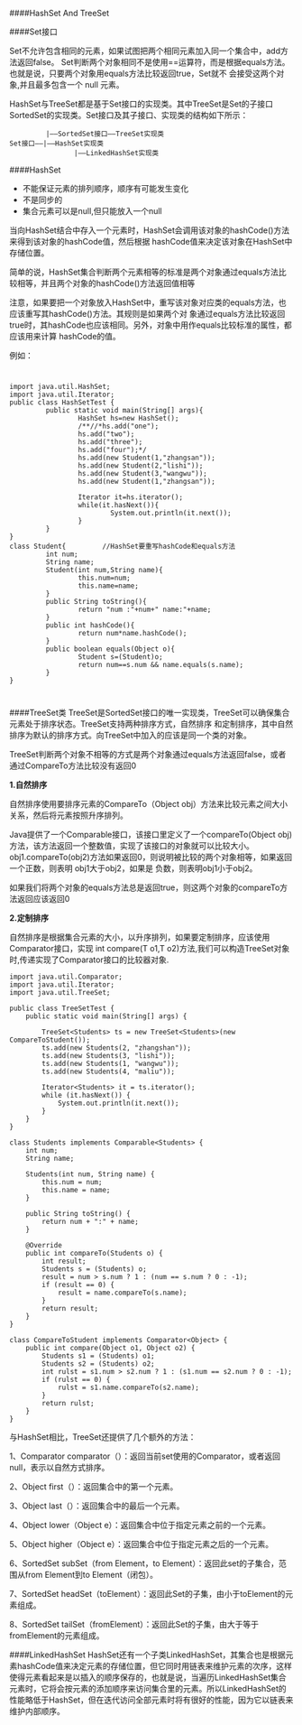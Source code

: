 ####HashSet And TreeSet

####Set接口

Set不允许包含相同的元素，如果试图把两个相同元素加入同一个集合中，add方法返回false。
Set判断两个对象相同不是使用==运算符，而是根据equals方法。也就是说，只要两个对象用equals方法比较返回true，Set就不 会接受这两个对象,并且最多包含一个 null 元素。

HashSet与TreeSet都是基于Set接口的实现类。其中TreeSet是Set的子接口SortedSet的实现类。Set接口及其子接口、实现类的结构如下所示：

	 	     |——SortedSet接口——TreeSet实现类
	Set接口——|——HashSet实现类
             		|——LinkedHashSet实现类

####HashSet
* 不能保证元素的排列顺序，顺序有可能发生变化
* 不是同步的
* 集合元素可以是null,但只能放入一个null

当向HashSet结合中存入一个元素时，HashSet会调用该对象的hashCode()方法来得到该对象的hashCode值，然后根据 hashCode值来决定该对象在HashSet中存储位置。

简单的说，HashSet集合判断两个元素相等的标准是两个对象通过equals方法比较相等，并且两个对象的hashCode()方法返回值相等

注意，如果要把一个对象放入HashSet中，重写该对象对应类的equals方法，也应该重写其hashCode()方法。其规则是如果两个对 象通过equals方法比较返回true时，其hashCode也应该相同。另外，对象中用作equals比较标准的属性，都应该用来计算 hashCode的值。

例如：

#
	import java.util.HashSet;
	import java.util.Iterator;
	public class HashSetTest {
	         public static void main(String[] args){
	                 HashSet hs=new HashSet();
	                 /**//*hs.add("one");
	                 hs.add("two");
	                 hs.add("three");
	                 hs.add("four");*/
	                 hs.add(new Student(1,"zhangsan"));
	                 hs.add(new Student(2,"lishi"));
	                 hs.add(new Student(3,"wangwu"));
	                 hs.add(new Student(1,"zhangsan"));
	                
	                 Iterator it=hs.iterator();
	                 while(it.hasNext()){
	                         System.out.println(it.next());
	                 }
	         }
	}
	class Student{         //HashSet要重写hashCode和equals方法
	         int num;
	         String name;
	         Student(int num,String name){
	                 this.num=num;
	                 this.name=name;
	         }
	         public String toString(){
	                 return "num :"+num+" name:"+name;
	         }
		     public int hashCode(){
	                 return num*name.hashCode();
	         }
	         public boolean equals(Object o){
	                 Student s=(Student)o;
	                 return num==s.num && name.equals(s.name);
	         }
	}
#

####TreeSet类
TreeSet是SortedSet接口的唯一实现类，TreeSet可以确保集合元素处于排序状态。TreeSet支持两种排序方式，自然排序 和定制排序，其中自然排序为默认的排序方式。向TreeSet中加入的应该是同一个类的对象。

TreeSet判断两个对象不相等的方式是两个对象通过equals方法返回false，或者通过CompareTo方法比较没有返回0

**1.自然排序**

自然排序使用要排序元素的CompareTo（Object obj）方法来比较元素之间大小关系，然后将元素按照升序排列。

Java提供了一个Comparable接口，该接口里定义了一个compareTo(Object obj)方法，该方法返回一个整数值，实现了该接口的对象就可以比较大小。
obj1.compareTo(obj2)方法如果返回0，则说明被比较的两个对象相等，如果返回一个正数，则表明
obj1大于obj2，如果是 负数，则表明obj1小于obj2。

如果我们将两个对象的equals方法总是返回true，则这两个对象的compareTo方法返回应该返回0


**2.定制排序**

自然排序是根据集合元素的大小，以升序排列，如果要定制排序，应该使用Comparator接口，实现 int compare(T o1,T o2)方法,我们可以构造TreeSet对象时,传递实现了Comparator接口的比较器对象.
	
	import java.util.Comparator;
	import java.util.Iterator;
	import java.util.TreeSet;
	
	public class TreeSetTest {
		public static void main(String[] args) {
	
			TreeSet<Students> ts = new TreeSet<Students>(new CompareToStudent());
			ts.add(new Students(2, "zhangshan"));
			ts.add(new Students(3, "lishi"));
			ts.add(new Students(1, "wangwu"));
			ts.add(new Students(4, "maliu"));
	
			Iterator<Students> it = ts.iterator();
			while (it.hasNext()) {
				System.out.println(it.next());
			}
		}
	}
	
	class Students implements Comparable<Students> {
		int num;
		String name;
	
		Students(int num, String name) {
			this.num = num;
			this.name = name;
		}
	
		public String toString() {
			return num + ":" + name;
		}
	
		@Override
		public int compareTo(Students o) {
			int result;
			Students s = (Students) o;
			result = num > s.num ? 1 : (num == s.num ? 0 : -1);
			if (result == 0) {
				result = name.compareTo(s.name);
			}
			return result;
		}
	}
	
	class CompareToStudent implements Comparator<Object> {
		public int compare(Object o1, Object o2) {
			Students s1 = (Students) o1;
			Students s2 = (Students) o2;
			int rulst = s1.num > s2.num ? 1 : (s1.num == s2.num ? 0 : -1);
			if (rulst == 0) {
				rulst = s1.name.compareTo(s2.name);
			}
			return rulst;
		}
	}


与HashSet相比，TreeSet还提供了几个额外的方法：

1、Comparator comparator（）：返回当前set使用的Comparator，或者返回null，表示以自然方式排序。

2、Object first（）：返回集合中的第一个元素。

3、Object last（）：返回集合中的最后一个元素。

4、Object lower（Object e）：返回集合中位于指定元素之前的一个元素。

5、Object higher（Object e）：返回集合中位于指定元素之后的一个元素。

6、SortedSet subSet（from Element，to Element）：返回此set的子集合，范围从from Element到to Element（闭包）。

7、SortedSet headSet（toElement）：返回此Set的子集，由小于toElement的元素组成。

8、SortedSet tailSet（fromElement）：返回此Set的子集，由大于等于fromElement的元素组成。


####LinkedHashSet
HashSet还有一个子类LinkedHashSet，其集合也是根据元素hashCode值来决定元素的存储位置，但它同时用链表来维护元素的次序，这样使得元素看起来是以插入的顺序保存的，也就是说，当遍历LinkedHashSet集合元素时，它将会按元素的添加顺序来访问集合里的元素。所以LinkedHashSet的性能略低于HashSet，但在迭代访问全部元素时将有很好的性能，因为它以链表来维护内部顺序。

